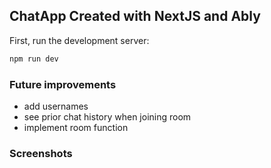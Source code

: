 
## ChatApp Created with NextJS and Ably

First, run the development server:

```bash
npm run dev
```
### Future improvements

- add usernames
- see prior chat history when joining room
- implement room function
### Screenshots


